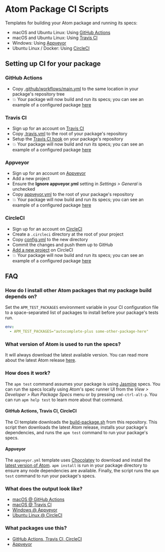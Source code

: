 # Atom Package CI Scripts

Templates for building your Atom package and running its specs:

* macOS and Ubuntu Linux: Using [GitHub Actions](https://github.com/features/actions)
* macOS and Ubuntu Linux: Using [Travis CI](https://travis-ci.org)
* Windows: Using [Appveyor](https://appveyor.com)
* Ubuntu Linux / Docker: Using [CircleCI](https://circleci.com)

## Setting up CI for your package

### GitHub Actions

* Copy [.github/workflows/main.yml](https://raw.githubusercontent.com/atom/ci/master/.github/workflows/main.yml)
  to the same location in your package's repository tree
* :boom: Your package will now build and run its specs; you can see an example
  of a configured package [here](https://github.com/thumperward/auto-create-files/actions)

### Travis CI

* Sign up for an account on [Travis CI](https://travis-ci.org)
* Copy [.travis.yml](https://raw.githubusercontent.com/atom/ci/master/.travis.yml)
  to the root of your package's repository
* Setup the [Travis CI hook](https://docs.travis-ci.com/user/getting-started/#To-get-started-with-Travis-CI%3A) on your package's repository
* :boom: Your package will now build and run its specs; you can see an example
  of a configured package [here](https://travis-ci.org/atom/wrap-guide)

### Appveyor

* Sign up for an account on [Appveyor](https://appveyor.com)
* Add a new project
* Ensure the **Ignore appveyor.yml** setting in *Settings > General* is unchecked
* Copy [appveyor.yml](https://raw.githubusercontent.com/atom/ci/master/appveyor.yml)
  to the root of your package's repository
* :boom: Your package will now build and run its specs; you can see an example
  of a configured package [here](https://ci.appveyor.com/project/Atom/wrap-guide)

### CircleCI

* Sign up for an account on [CircleCI](https://circleci.com)
* Create a `.circleci` directory at the root of your project
* Copy [config.yml](https://raw.githubusercontent.com/atom/ci/master/.circleci/config.yml)
  to the new directory
* Commit the changes and push them up to GitHub
* [Add a new project](https://circleci.com/docs/2.0/hello-world/) on CircleCI
* :boom: Your package will now build and run its specs; you can see an example
  of a configured package [here](https://circleci.com/gh/AtomLinter/linter-stylelint)

## FAQ

### How do I install other Atom packages that my package build depends on?

Set the `APM_TEST_PACKAGES` environment variable in your CI configuration file
to a space-separated list of packages to install before your package's tests
run.

```yml
env:
  - APM_TEST_PACKAGES="autocomplete-plus some-other-package-here"
```

### What version of Atom is used to run the specs?

It will always download the latest available version. You can read more about
the latest Atom release [here](https://atom.io/releases).

### How does it work?

The `apm test` command assumes your package is using [Jasmine](http://jasmine.github.io)
specs. You can run the specs locally using Atom's spec runner UI from the
_View > Developer > Run Package Specs_ menu or by pressing `cmd-ctrl-alt-p`. You
can run `apm help test` to learn more about that command.

#### GitHub Actions, Travis CI, CircleCI

The CI template downloads the [build-package.sh](https://raw.githubusercontent.com/atom/ci/master/build-package.sh)
from this repository. This script then downloads the latest Atom release,
installs your package's dependencies, and runs the `apm test` command to run
your package's specs.

#### Appveyor

The `appveyor.yml` template uses [Chocolatey](https://chocolatey.org/) to
download and install the [latest version of Atom](https://chocolatey.org/packages/Atom).
`apm install` is run in your package directory to ensure any node dependencies
are available. Finally, the script runs the `apm test` command to run your
package's specs.

### What does the output look like?

* [macOS @ GitHub Actions](https://github.com/thumperward/auto-create-files/commit/fefbe1e6c9fc15e000eec5904576d55c254e7d76/checks?check_suite_id=293486056)
* [macOS @ Travis CI](https://travis-ci.org/atom/wrap-guide/builds/23774579)
* [Windows @ Appveyor](https://ci.appveyor.com/project/Atom/wrap-guide/build/12)
* [Ubuntu Linux @ CircleCI](https://circleci.com/gh/AtomLinter/linter-stylelint/623)

### What packages use this?

* [GitHub Actions, Travis CI, CircleCI](https://github.com/search?utf8=%E2%9C%93&q=%22curl+-s+https%3A%2F%2Fraw.githubusercontent.com%2Fatom%2Fci%2Fmaster%2Fbuild-package.sh+|+sh%22+extension%3Ayml&type=Code)
* [Appveyor](https://github.com/search?q="cinst+atom"+extension%3Ayml&type=Code)
